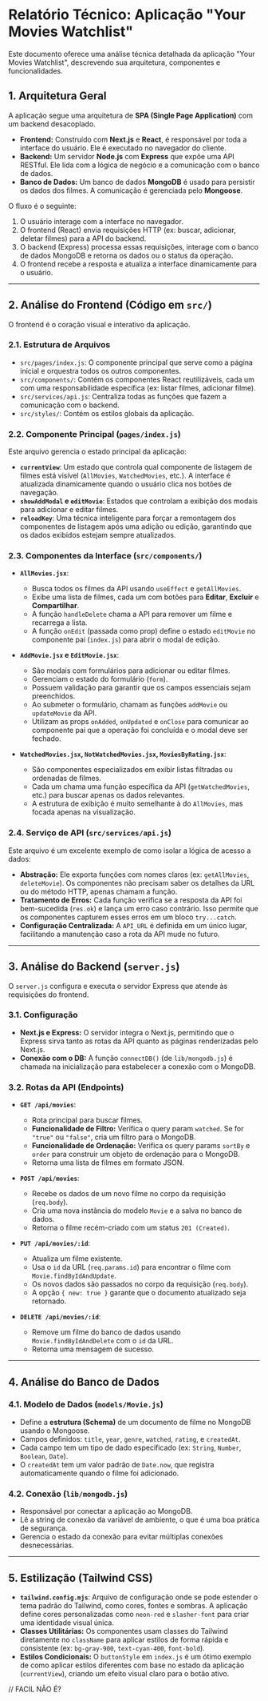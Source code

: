 # Relatório Técnico: Aplicação "Your Movies Watchlist"

Este documento oferece uma análise técnica detalhada da aplicação "Your Movies Watchlist", descrevendo sua arquitetura, componentes e funcionalidades.

## 1. Arquitetura Geral

A aplicação segue uma arquitetura de **SPA (Single Page Application)** com um backend desacoplado.

- **Frontend:** Construído com **Next.js** e **React**, é responsável por toda a interface do usuário. Ele é executado no navegador do cliente.
- **Backend:** Um servidor **Node.js** com **Express** que expõe uma API RESTful. Ele lida com a lógica de negócio e a comunicação com o banco de dados.
- **Banco de Dados:** Um banco de dados **MongoDB** é usado para persistir os dados dos filmes. A comunicação é gerenciada pelo **Mongoose**.

O fluxo é o seguinte:
1. O usuário interage com a interface no navegador.
2. O frontend (React) envia requisições HTTP (ex: buscar, adicionar, deletar filmes) para a API do backend.
3. O backend (Express) processa essas requisições, interage com o banco de dados MongoDB e retorna os dados ou o status da operação.
4. O frontend recebe a resposta e atualiza a interface dinamicamente para o usuário.

---

## 2. Análise do Frontend (Código em `src/`)

O frontend é o coração visual e interativo da aplicação.

### 2.1. Estrutura de Arquivos

- `src/pages/index.js`: O componente principal que serve como a página inicial e orquestra todos os outros componentes.
- `src/components/`: Contém os componentes React reutilizáveis, cada um com uma responsabilidade específica (ex: listar filmes, adicionar filme).
- `src/services/api.js`: Centraliza todas as funções que fazem a comunicação com o backend.
- `src/styles/`: Contém os estilos globais da aplicação.

### 2.2. Componente Principal (`pages/index.js`)

Este arquivo gerencia o estado principal da aplicação:

- **`currentView`**: Um estado que controla qual componente de listagem de filmes está visível (`AllMovies`, `WatchedMovies`, etc.). A interface é atualizada dinamicamente quando o usuário clica nos botões de navegação.
- **`showAddModal` e `editMovie`**: Estados que controlam a exibição dos modais para adicionar e editar filmes.
- **`reloadKey`**: Uma técnica inteligente para forçar a remontagem dos componentes de listagem após uma adição ou edição, garantindo que os dados exibidos estejam sempre atualizados.

### 2.3. Componentes da Interface (`src/components/`)

- **`AllMovies.jsx`**:
  - Busca todos os filmes da API usando `useEffect` e `getAllMovies`.
  - Exibe uma lista de filmes, cada um com botões para **Editar**, **Excluir** e **Compartilhar**.
  - A função `handleDelete` chama a API para remover um filme e recarrega a lista.
  - A função `onEdit` (passada como prop) define o estado `editMovie` no componente pai (`index.js`) para abrir o modal de edição.

- **`AddMovie.jsx` e `EditMovie.jsx`**:
  - São modais com formulários para adicionar ou editar filmes.
  - Gerenciam o estado do formulário (`form`).
  - Possuem validação para garantir que os campos essenciais sejam preenchidos.
  - Ao submeter o formulário, chamam as funções `addMovie` ou `updateMovie` da API.
  - Utilizam as props `onAdded`, `onUpdated` e `onClose` para comunicar ao componente pai que a operação foi concluída e o modal deve ser fechado.

- **`WatchedMovies.jsx`, `NotWatchedMovies.jsx`, `MoviesByRating.jsx`**:
  - São componentes especializados em exibir listas filtradas ou ordenadas de filmes.
  - Cada um chama uma função específica da API (`getWatchedMovies`, etc.) para buscar apenas os dados relevantes.
  - A estrutura de exibição é muito semelhante à do `AllMovies`, mas focada apenas na visualização.

### 2.4. Serviço de API (`src/services/api.js`)

Este arquivo é um excelente exemplo de como isolar a lógica de acesso a dados:

- **Abstração:** Ele exporta funções com nomes claros (ex: `getAllMovies`, `deleteMovie`). Os componentes não precisam saber os detalhes da URL ou do método HTTP, apenas chamam a função.
- **Tratamento de Erros:** Cada função verifica se a resposta da API foi bem-sucedida (`res.ok`) e lança um erro caso contrário. Isso permite que os componentes capturem esses erros em um bloco `try...catch`.
- **Configuração Centralizada:** A `API_URL` é definida em um único lugar, facilitando a manutenção caso a rota da API mude no futuro.

---

## 3. Análise do Backend (`server.js`)

O `server.js` configura e executa o servidor Express que atende às requisições do frontend.

### 3.1. Configuração

- **Next.js e Express:** O servidor integra o Next.js, permitindo que o Express sirva tanto as rotas da API quanto as páginas renderizadas pelo Next.js.
- **Conexão com o DB:** A função `connectDB()` (de `lib/mongodb.js`) é chamada na inicialização para estabelecer a conexão com o MongoDB.

### 3.2. Rotas da API (Endpoints)

- **`GET /api/movies`**:
  - Rota principal para buscar filmes.
  - **Funcionalidade de Filtro:** Verifica o query param `watched`. Se for `"true"` ou `"false"`, cria um filtro para o MongoDB.
  - **Funcionalidade de Ordenação:** Verifica os query params `sortBy` e `order` para construir um objeto de ordenação para o MongoDB.
  - Retorna uma lista de filmes em formato JSON.

- **`POST /api/movies`**:
  - Recebe os dados de um novo filme no corpo da requisição (`req.body`).
  - Cria uma nova instância do modelo `Movie` e a salva no banco de dados.
  - Retorna o filme recém-criado com um status `201 (Created)`.

- **`PUT /api/movies/:id`**:
  - Atualiza um filme existente.
  - Usa o `id` da URL (`req.params.id`) para encontrar o filme com `Movie.findByIdAndUpdate`.
  - Os novos dados são passados no corpo da requisição (`req.body`).
  - A opção `{ new: true }` garante que o documento atualizado seja retornado.

- **`DELETE /api/movies/:id`**:
  - Remove um filme do banco de dados usando `Movie.findByIdAndDelete` com o `id` da URL.
  - Retorna uma mensagem de sucesso.

---

## 4. Análise do Banco de Dados

### 4.1. Modelo de Dados (`models/Movie.js`)

- Define a **estrutura (Schema)** de um documento de filme no MongoDB usando o Mongoose.
- Campos definidos: `title`, `year`, `genre`, `watched`, `rating`, e `createdAt`.
- Cada campo tem um tipo de dado especificado (ex: `String`, `Number`, `Boolean`, `Date`).
- O `createdAt` tem um valor padrão de `Date.now`, que registra automaticamente quando o filme foi adicionado.

### 4.2. Conexão (`lib/mongodb.js`)

- Responsável por conectar a aplicação ao MongoDB.
- Lê a string de conexão da variável de ambiente, o que é uma boa prática de segurança.
- Gerencia o estado da conexão para evitar múltiplas conexões desnecessárias.

---

## 5. Estilização (Tailwind CSS)

- **`tailwind.config.mjs`**: Arquivo de configuração onde se pode estender o tema padrão do Tailwind, como cores, fontes e sombras. A aplicação define cores personalizadas como `neon-red` e `slasher-font` para criar uma identidade visual única.
- **Classes Utilitárias:** Os componentes usam classes do Tailwind diretamente no `className` para aplicar estilos de forma rápida e consistente (ex: `bg-gray-900`, `text-cyan-400`, `font-bold`).
- **Estilos Condicionais:** O `buttonStyle` em `index.js` é um ótimo exemplo de como aplicar estilos diferentes com base no estado da aplicação (`currentView`), criando um efeito visual claro para o botão ativo.

 // FACIL NÃO É?